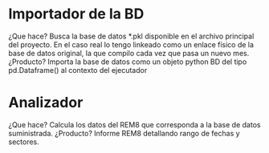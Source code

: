 



Importador de la BD
======================

¿Que hace?
Busca la base de datos \*.pkl disponible en el archivo principal del proyecto. En el caso real lo tengo linkeado como un enlace físico de la base de datos original, la que compilo cada vez que pasa un nuevo mes.
¿Producto?
Importa la base de datos como un objeto python BD del tipo pd.Dataframe() al contexto del ejecutador

Analizador
======================

¿Que hace?
Calcula los datos del REM8 que corresponda a la base de datos suministrada.
¿Producto?
Informe REM8 detallando rango de fechas y sectores.